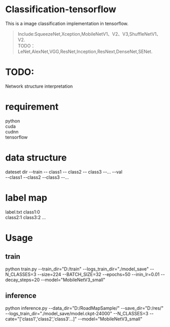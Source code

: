 # Classification-tensorflow
This is a image classification implementation in tensorflow. 
> Include:SqueezeNet,Xception,MobileNetV1、V2、V3,ShuffleNetV1、V2.  
> TODO：LeNet,AlexNet,VGG,ResNet,Inception,ResNext,DenseNet,SENet. 

# TODO:
Network structure interpretation 

# requirement
python  
cuda  
cudnn  
tensorflow  

# data structure
dateset dir 
  --train 
    -- class1 
    -- class2 
    -- class3 
    --... 
  --val  
    --class1 
    --class2 
    --class3 
    --... 
# label map
label.txt 
  class1:0  
  class2:1 
  class3:2 
  ... 
# Usage
## train
python train.py --train_dir="D:/train" 
		--logs_train_dir="./model_save" 
		--N_CLASSES=3 
		--size=224 
		--BATCH_SIZE=32 
		--epochs=50 
		--inin_lr=0.01 
		--decay_steps=20 
		--model="MobileNetV3_small" 
## inference
python inference.py --data_dir="D:/RoadMapSample/" 
		                --save_dir="D:/res/" 
		                --logs_train_dir="./model_save/model.ckpt-24000" 
	                  	--N_CLASSES=3 
	                 	 --cate="['class1','class2','class3'...]" 
		                --model="MobileNetV3_small" 
    

